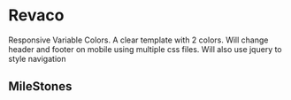 # Revaco

Responsive Variable Colors. A clear template with 2 colors. Will change header and footer on mobile using multiple css files. Will also use jquery to style navigation

## MileStones

